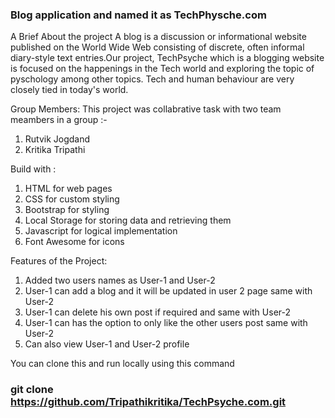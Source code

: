 
### Blog application and named it as TechPhysche.com

A Brief About the project
A blog is a discussion or informational website published on the World Wide Web consisting of discrete, often informal diary-style text entries.Our project, TechPsyche which is a blogging website is focused on the happenings in the Tech world and exploring the topic of pyschology among other topics. Tech and human behaviour are very closely tied in today's world. 

Group Members:
This project was collabrative task with two team meambers in a group :- 
1. Rutvik Jogdand
2. Kritika Tripathi

Build with :
1. HTML for web pages
2. CSS for custom styling
3. Bootstrap for styling
4. Local Storage for storing data and retrieving them
5. Javascript for logical implementation
6. Font Awesome for icons

Features of the Project:
1. Added two users names as User-1 and User-2
2. User-1 can add a blog and it will be updated in user 2 page same with User-2
3. User-1 can delete his own post if required and same with User-2
4. User-1 can has the option to only like the other users post same with User-2
5. Can also view User-1 and User-2 profile

You can clone this and run locally using this command
### git clone https://github.com/Tripathikritika/TechPsyche.com.git


